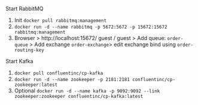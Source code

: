 Start RabbitMQ

1. Init `docker pull rabbitmq:management`
2. `docker run -d --name rabbitmq -p 5672:5672 -p 15672:15672 rabbitmq:management
  `
3. Browser > http://localhost:15672/ guest / guest > Add queue: `order-queue` > Add exchange `order-exchange`> edit exchange bind using `order-routing-key`

Start Kafka

1. `docker pull confluentinc/cp-kafka`
2. `docker run -d --name zookeeper -p 2181:2181 confluentinc/cp-zookeeper:latest`
3. Optional `docker run -d --name kafka -p 9092:9092 --link zookeeper:zookeeper confluentinc/cp-kafka:latest`